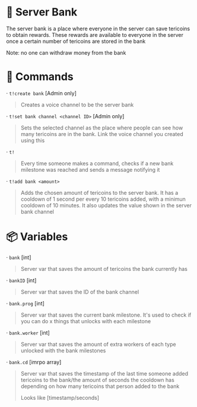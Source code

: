 # 🏦 Server Bank

The server bank is a place where everyone in the server can save tericoins to obtain rewards. These rewards are available to everyone in the server once a certain number of tericoins are stored in the bank

Note: no one can withdraw money from the bank

# 🤖 Commands

· `t!create bank` [Admin only]
> Creates a voice channel to be the server bank

· `t!set bank channel <channel ID>` [Admin only]
> Sets the selected channel as the place where people can see how many tericoins are in the bank. Link the voice channel you created using this 

· `t!` 
> Every time someone makes a command, checks if a new bank milestone was reached and sends a message notifying it

· `t!add bank <amount>` 
> Adds the chosen amount of tericoins to the server bank. It has a cooldown of 1 second per every 10 tericoins added, with a minimun cooldown of 10 minutes.
> It also updates the value shown in the server bank channel

# 📦 Variables

· `bank` [int]
> Server var that saves the amount of tericoins the bank currently has

· `bankID` [int]
> Server var that saves the ID of the bank channel

· `bank.prog` [int]
> Server var that saves the current bank milestone. It's used to check if you can do x things that unlocks with each milestone

· `bank.worker` [int]
> Server var that saves the amount of extra workers of each type unlocked with the bank milestones

· `bank.cd` [imrpo array]
> Server var that saves the timestamp of the last time someone added tericoins to the bank/the amount of seconds the cooldown has depending on how many tericoins that person added to the bank
> 
> Looks like [timestamp/seconds] 
